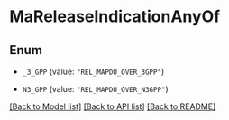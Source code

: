 # MaReleaseIndicationAnyOf

## Enum


* `_3_GPP` (value: `"REL_MAPDU_OVER_3GPP"`)

* `N3_GPP` (value: `"REL_MAPDU_OVER_N3GPP"`)


[[Back to Model list]](../README.md#documentation-for-models) [[Back to API list]](../README.md#documentation-for-api-endpoints) [[Back to README]](../README.md)


